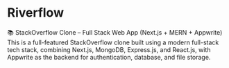 # Riverflow
📚 StackOverflow Clone – Full Stack Web App (Next.js + MERN + Appwrite) This is a full-featured StackOverflow clone built using a modern full-stack tech stack, combining Next.js, MongoDB, Express.js, and React.js, with Appwrite as the backend for authentication, database, and file storage.
